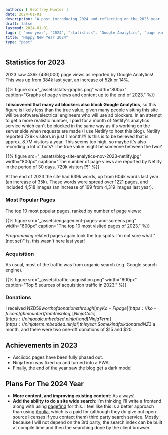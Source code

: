 ```yaml
---
authors: [ Geoffrey Hunter ]
date: 2024-01-01
description: "A post introducing 2024 and reflecting on the 2023 year (including blog statistics)."
draft: false
lastmod: 2024-01-01
tags: [ "new year", "2024", "statistics", "Google Analytics", "page view", "user", "referral", "Hugo", "GitHub", "blog" ]
title: "Happy New Year 2024"
type: "post"
---
```


## Statistics for 2023

2023 saw 436k (436,000) page views as reported by Google Analytics! This was up from 384k last year, an increase of 52k or 14%.

{{% figure src="_assets/stats-graphs.png" width="800px" caption="Graphs of page views and content up to the end of 2023." %}}

**I discovered that many ad blockers also block Google Analytics**, so this figure is likely less than the true value, given many people visiting this site will be software/electrical engineers who will use ad blockers. In an attempt to get a more realistic number, I paid for a month of Netlify's analytics service which can't be blocked in the same way as it's working on the server side when requests are made (I use Netlify to host this blog). Netlify reported 729k visitors in just 1 month!?! Is this is to be believed that is approx. 8.7M visitors a year. This seems too high, so maybe it's also recording a lot of bots? The true value might be someone between the two?

{{% figure src="_assets/blog-site-analytics-nov-2023-netlify.jpg" width="800px" caption="The number of page views are reported by Netlify in the period of 30 days. 729k visitors!?!" %}}

At the end of 2023 the site had 639k words, up from 604k words last year (an increase of 35k). These words were spread over 1221 pages, and included 4,518 images (an increase of 199 from 4,319 images last year).

### Most Popular Pages

The top 10 most popular pages, ranked by number of page views:

{{% figure src="_assets/engagement-pages-and-screens.png" width="600px" caption="The top 10 most visited pages of 2023." %}}

_Programming_ related pages again took the top spots. I'm not sure what "(not set)" is, this wasn't here last year!

### Acquisition

As usual, most of the traffic was from organic search (e.g. Google search engine).

{{% figure src="_assets/traffic-acquisition.png" width="600px" caption="Top 5 sources of acquisition traffic in 2023." %}}

### Donations

I received NZD$59 worth of donations through [my Ko-Fi page](https://ko-fi.com/gbmhunter) from this blog, [NinjaCalc](https://ninjacalc.mbedded.ninja/) and [NinjaTerm](https://ninjaterm.mbedded.ninja/) this year. Some kind folk donated NZ$3 a month, and there were two one-off donations of $15 and $20.

## Achievements in 2023

* Asciidoc pages have been fully phased out.
* NinjaTerm was fixed up and turned into a PWA.
* Finally, the end of the year saw the blog get a dark mode!

## Plans For The 2024 Year

* **More content, and improving existing content**: As always!
* **Add the ability to do a site wide search**: I'm thinking I'll write a frontend along with using [pagefind](https://pagefind.app/) for this. I feel like this is a better approach than using [Agolia](https://www.algolia.com/), which is a paid for (although they do give out open-source licenses if you contact them) third party search service. Mostly because I will not depend on the 3rd party, the search index can be built at compile time and then the searching done by the client browser.
